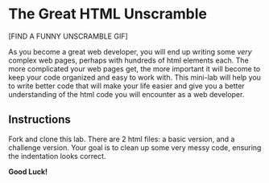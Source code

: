 # The Great HTML Unscramble

[FIND A FUNNY UNSCRAMBLE GIF]

As you become a great web developer, you will end up writing some *very* complex web pages, perhaps with hundreds of html elements each. The more complicated your web pages get, the more important it will become to keep your code organized and easy to work with. This mini-lab will help you to write better code that will make your life easier and give you a better understanding of the html code you will encounter as a web developer.

## Instructions

Fork and clone this lab. There are 2 html files: a basic version, and a challenge version. Your goal is to clean up some very messy code, ensuring the indentation looks correct.

**Good Luck!**
